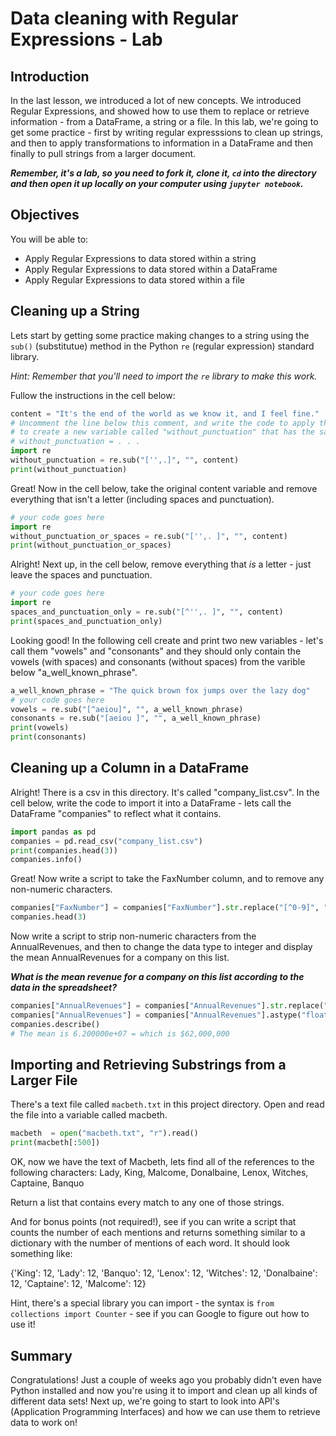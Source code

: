 
# Data cleaning with Regular Expressions - Lab


## Introduction
In the last lesson, we introduced a lot of new concepts. We introduced Regular Expressions, and showed how to use them to replace or retrieve information - from a DataFrame, a string or a file. In this lab, we're going to get some practice - first by writing regular expresssions to clean up strings, and then to apply transformations to information in a DataFrame and then finally to pull strings from a larger document. 

***Remember, it's a lab, so you need to fork it, clone it, `cd` into the directory and then open it up locally on your computer using `jupyter notebook`.***

## Objectives
You will be able to:
* Apply Regular Expressions to data stored within a string
* Apply Regular Expressions to data stored within a DataFrame
* Apply Regular Expressions to data stored within a file

## Cleaning up a String

Lets start by getting some practice making changes to a string using the `sub()` (substitutue) method in the Python `re` (regular expression) standard library. 

*Hint: Remember that you'll need to import the `re` library to make this work.*

Fullow the instructions in the cell below:


```python
content = "It's the end of the world as we know it, and I feel fine."
# Uncomment the line below this comment, and write the code to apply the sub() regex method to the content variable, 
# to create a new variable called "without_punctuation" that has the same text, but no apostrophes, commas or periods.
# without_punctuation = . . .
import re
without_punctuation = re.sub("['',.]", "", content)
print(without_punctuation)
```

Great! Now in the cell below, take the original content variable and remove everything that isn't a letter (including spaces and punctuation).


```python
# your code goes here
import re
without_punctuation_or_spaces = re.sub("['',. ]", "", content)
print(without_punctuation_or_spaces)
```

Alright! Next up, in the cell below, remove everything that *is* a letter - just leave the spaces and punctuation. 


```python
# your code goes here
import re
spaces_and_punctuation_only = re.sub("[^'',. ]", "", content)
print(spaces_and_punctuation_only)
```

Looking good! In the following cell create and print two new variables - let's call them "vowels" and "consonants" and they should only contain the vowels (with spaces) and consonants (without spaces) from the varible below "a_well_known_phrase".


```python
a_well_known_phrase = "The quick brown fox jumps over the lazy dog"
# your code goes here
vowels = re.sub("[^aeiou]", "", a_well_known_phrase)
consonants = re.sub("[aeiou ]", "", a_well_known_phrase)
print(vowels)
print(consonants)
```

## Cleaning up a Column in a DataFrame

Alright! There is a csv in this directory. It's called "company_list.csv". In the cell below, write the code to import it into a DataFrame - lets call the DataFrame "companies" to reflect what it contains.


```python
import pandas as pd
companies = pd.read_csv("company_list.csv")
print(companies.head(3))
companies.info()
```

Great! Now write a script to take the FaxNumber column, and to remove any non-numeric characters.


```python
companies["FaxNumber"] = companies["FaxNumber"].str.replace("[^0-9]", "")
companies.head(3)
```

Now write a script to strip non-numeric characters from the AnnualRevenues, and then to change the data type to integer and display the mean AnnualRevenues for a company on this list. 

***What is the mean revenue for a company on this list according to the data in the spreadsheet?***


```python
companies["AnnualRevenues"] = companies["AnnualRevenues"].str.replace("[^0-9.]", "")
companies["AnnualRevenues"] = companies["AnnualRevenues"].astype("float").astype("int64")
companies.describe()
# The mean is 6.200000e+07 = which is $62,000,000
```

## Importing and Retrieving Substrings from a Larger File

There's a text file called `macbeth.txt` in this project directory. Open and read the file into a variable called macbeth.


```python
macbeth  = open("macbeth.txt", "r").read()
print(macbeth[:500])
```

OK, now we have the text of Macbeth, lets find all of the references to the following characters:
Lady, King, Malcome, Donalbaine, Lenox, Witches, Captaine, Banquo

Return a list that contains every match to any one of those strings.

And for bonus points (not required!), see if you can write a script that counts the number of each mentions and returns something similar to a dictionary with the number of mentions of each word. It should look something like:

{'King': 12, 'Lady': 12, 'Banquo': 12, 'Lenox': 12, 'Witches': 12, 'Donalbaine': 12, 'Captaine': 12, 'Malcome': 12}

Hint, there's a special library you can import - the syntax is `from collections import Counter` - see if you can Google to figure out how to use it!

## Summary

Congratulations! Just a couple of weeks ago you probably didn't even have Python installed and now you're using it to import and clean up all kinds of different data sets! Next up, we're going to start to look into API's (Application Programming Interfaces) and how we can use them to retrieve data to work on!

